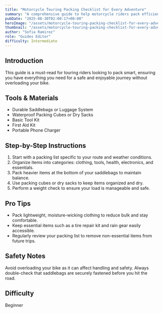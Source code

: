 ```yaml
---
title: "Motorcycle Touring Packing Checklist for Every Adventure"
summary: "A comprehensive guide to help motorcycle riders pack efficiently for tours."
pubDate: "2025-08-30T02:00:17+00:00"
heroImage: "/assets/motorcycle-touring-packing-checklist-for-every-adventure-hero.jpg"
thumbnail: "/assets/motorcycle-touring-packing-checklist-for-every-adventure-thumb.jpg"
author: "Sofia Ramirez"
role: "Guides Editor"
difficulty: Intermediate
---
```


<h2>Introduction</h2>
<p>This guide is a must-read for touring riders looking to pack smart, ensuring you have everything you need for a safe and enjoyable journey without overloading your bike.</p>
<h2>Tools & Materials</h2>
<ul>
  <li>Durable Saddlebags or Luggage System</li>
  <li>Waterproof Packing Cubes or Dry Sacks</li>
  <li>Basic Tool Kit</li>
  <li>First Aid Kit</li>
  <li>Portable Phone Charger</li>
</ul>
<h2>Step-by-Step Instructions</h2>
<ol>
  <li>Start with a packing list specific to your route and weather conditions.</li>
  <li>Organize items into categories: clothing, tools, health, electronics, and essentials.</li>
  <li>Pack heavier items at the bottom of your saddlebags to maintain balance.</li>
  <li>Use packing cubes or dry sacks to keep items organized and dry.</li>
  <li>Perform a weight check to ensure your load is manageable and safe.</li>
</ol>
<h2>Pro Tips</h2>
<ul>
  <li>Pack lightweight, moisture-wicking clothing to reduce bulk and stay comfortable.</li>
  <li>Keep essential items such as a tire repair kit and rain gear easily accessible.</li>
  <li>Regularly review your packing list to remove non-essential items from future trips.</li>
</ul>
<h2>Safety Notes</h2>
<p>Avoid overloading your bike as it can affect handling and safety. Always double-check that saddlebags are securely fastened before you hit the road.</p>
<h2>Difficulty</h2>
<p>Beginner</p>